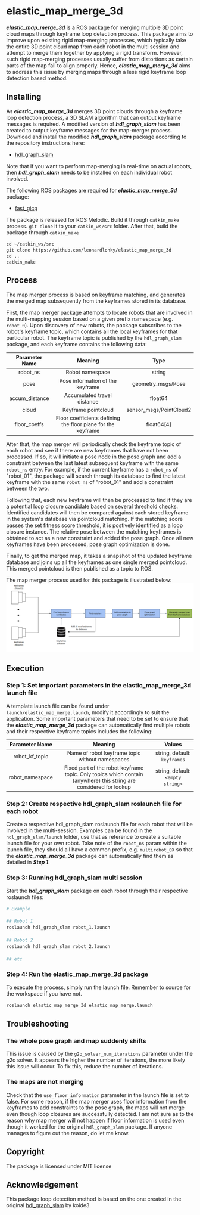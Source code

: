 # elastic_map_merge_3d

***elastic_map_merge_3d***  is a ROS package for merging multiple 3D point cloud maps through keyframe loop detection process. This package aims to improve upon existing rigid map-merging processes, which typically take the entire 3D point cloud map from each robot in the multi session and attempt to merge them together by applying a rigid transform. However, such rigid map-merging processes usually suffer from distortions as certain parts of the map fail to align properly. Hence, ***elastic_map_merge_3d*** aims to address this issue by merging maps through a less rigid keyframe loop detection based method.

## Installing
As ***elastic_map_merge_3d*** merges 3D point clouds through a keyframe loop detection process, a 3D SLAM algorithm that can output keyframe messages is required. A modified version of ***hdl_graph_slam*** has been created to output keyframe messages for the map-merger process. Download and install the modified ***hdl_graph_slam*** package according to the repository instructions here:
- [hdl_graph_slam](https://github.com/leonardlohky/hdl_graph_slam)

Note that if you want to perform map-merging in real-time on actual robots, then ***hdl_graph_slam*** needs to be installed on each individual robot involved.

The following ROS packages are required for ***elastic_map_merge_3d*** package:
- [fast_gicp](https://github.com/SMRT-AIST/fast_gicp)

The package is released for ROS Melodic. Build it through `catkin_make` process. `git clone` it to your `catkin_ws/src` folder. After that, build the package through `catkin_make`
```
cd ~/catkin_ws/src
git clone https://github.com/leonardlohky/elastic_map_merge_3d
cd ..
catkin_make
```
## Process
The map merger process is based on keyframe matching, and generates the merged map subsequently from the keyframes stored in its database.

First, the map merger package attempts to locate robots that are involved in the multi-mapping session based on a given prefix namespace (e.g. `robot_0`). Upon discovery of new robots, the package subscribes to the robot's keyframe topic, which contains all the local keyframes for that particular robot. The keyframe topic is published by the `hdl_graph_slam` package, and each keyframe contains the following data: <br>

|  Parameter Name |       Meaning     |    Type   |
|:---------------:|:-----------------:|:------------:|
| robot_ns | Robot namespace | string | 
| pose | Pose information of the keyframe | geometry_msgs/Pose |
| accum_distance | Accumulated travel distance | float64 |
| cloud | Keyframe pointcloud | sensor_msgs/PointCloud2 |
| floor_coeffs | Floor coefficients defining the floor plane for the keyframe | float64[4] |

After that, the map merger will periodically check the keyframe topic of each robot and see if there are new keyframes that have not been processed. If so, it will initiate a pose node in the pose graph and add a constraint between the last latest subsequent keyframe with the same `robot_ns` entry. For example, if the current keyframe has a `robot_ns` of "robot_01", the package will search through its database to find the latest keyframe with the same `robot_ns` of "robot_01" and add a constraint between the two.

Following that, each new keyframe will then be processed to find if they are a potential loop closure candidate based on several threshold checks. Identified candidates will then be compared against each stored keyframe in the system's database via pointcloud matching. If the matching score passes the set fitness score threshold, it is postively identified as a loop closure instance. The relative pose between the matching keyframes is obtained to act as a new constraint and added the pose graph. Once all new keyframes have been processed, pose graph optimization is done.

Finally, to get the merged map, it takes a snapshot of the updated keyframe database and joins up all the keyframes as one single merged pointcloud. This merged pointcloud is then published as a topic to ROS.

The map merger process used for this package is illustrated below:
<img src="imgs/elastic_map_merge_3d_process.png" />

## Execution

### Step 1: Set important parameters in the elastic_map_merge_3d launch file
A template launch file can be found under `launch/elastic_map_merge.launch`, modify it accordingly to suit the application. Some important parameters that need to be set to ensure that the ***elastic_map_merge_3d*** package can automatically find multiple robots and their respective keyframe topics includes the following: <br>

|  Parameter Name |       Meaning     |    Values    |
|:---------------:|:-----------------:|:------------:|
| robot_kf_topic | Name of robot keyframe topic without namespaces | string, default: `keyframes` | 
| robot_namespace | Fixed part of the robot keyframe topic. Only topics which contain (anywhere) this string are considered for lookup | string, default: `<empty string>` |

### Step 2: Create respective hdl_graph_slam roslaunch file for each robot
Create a respective hdl_graph_slam roslaunch file for each robot that will be involved in the multi-session. Examples can be found in the `hdl_graph_slam/launch` folder, use that as reference to create a suitable launch file for your own robot. Take note of the `robot_ns` param within the launch file, they should all have a common prefix, e.g. `multirobot_0X` so that the ***elastic_map_merge_3d*** package can automatically find them as detailed in ***Step 1***.

### Step 3: Running hdl_graph_slam multi session
Start the ***hdl_graph_slam*** package on each robot through their respective roslaunch files:
```bash
# Example

## Robot 1
roslaunch hdl_graph_slam robot_1.launch

## Robot 2
roslaunch hdl_graph_slam robot_2.launch

## etc
```

### Step 4: Run the elastic_map_merge_3d package
To execute the process, simply run the launch file. Remember to source for the workspace if you have not.
```bash
roslaunch elastic_map_merge_3d elastic_map_merge.launch
```

## Troubleshooting

### The whole pose graph and map suddenly shifts
This issue is caused by the `g2o_solver_num_iterations` parameter under the g2o solver. It appears the higher the number of iterations, the more likely this issue will occur. To fix this, reduce the number of iterations.

### The maps are not merging
Check that the `use_floor_information` parameter in the launch file is set to false. For some reason, if the map merger uses floor information from the keyframes to add constraints to the pose graph, the maps will not merge even though loop closures are successfully detected. I am not sure as to the reason why map merger will not happen if floor information is used even though it worked for the original `hdl_graph_slam` package. If anyone manages to figure out the reason, do let me know.

## Copyright

The package is licensed under MIT license

## Acknowledgement

This package loop detection method is based on the one created in the original [hdl_graph_slam](https://github.com/koide3/hdl_graph_slam) by koide3.